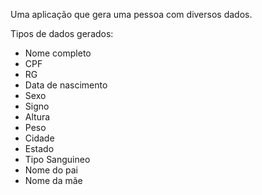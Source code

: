 Uma aplicação que gera uma pessoa com diversos dados.

Tipos de dados gerados:
<ul>
    <li>Nome completo</li>
    <li>CPF</li>
    <li>RG</li>
    <li>Data de nascimento</li>
    <li>Sexo</li>
    <li>Signo</li>
    <li>Altura</li>
    <li>Peso</li>
    <li>Cidade</li>
    <li>Estado</li>
    <li>Tipo Sanguineo</li>
    <li>Nome do pai</li>
    <li>Nome da mãe</li>
</ul>